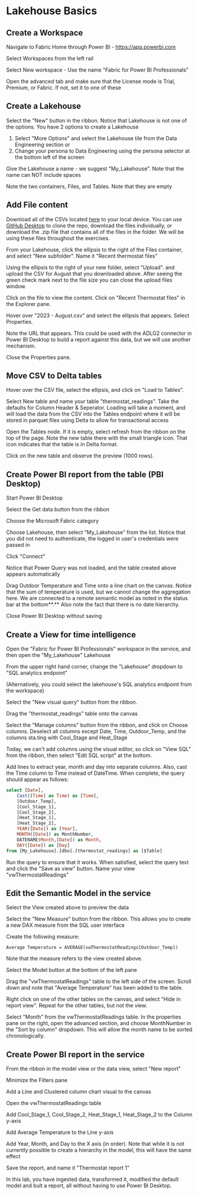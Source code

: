 # Lakehouse Basics

## Create a Workspace

Navigate to Fabric Home through Power BI - https://app.powerbi.com

Select Workspaces from the left rail

Select New workspace - Use the name "Fabric for Power BI Professionals"

Open the advanced tab and make sure that the License mode is Trial, Premium, or Fabric. If not, set it to one of these

## Create a Lakehouse

Select the "New" button in the ribbon. Notice that Lakehouse is not one of the options. You have 2 options to create a Lakehouse

1. Select "More Options" and select the Lakehouse tile from the Data Engineering section or
2. Change your persona to Data Engineering using the persona selector at the bottom left of the screen

Give the Lakehouse a name - we suggest "My_Lakehouse". Note that the name can NOT include spaces

Note the two containers, Files, and Tables. Note that they are empty


## Add File content

Download all of the CSVs located [here](https://github.com/jasonhimmelstein/FabricForPowerBI/tree/main/Recent%20Thermostat%20Data) to your local device. You can use [GitHub Desktop](https://desktop.github.com/) to clone the repo, download the files individually, or download the .zip file that contains all of the files in the folder. We will be using these files throughout the exercises.

From your Lakehouse, click the ellipsis to the right of the Files container, and select "New subfolder". Name it "Recent thermostat files"

Using the ellipsis to the right of your new folder, select "Upload". and upload the CSV for August that you downloaded above. After seeing the green check mark next to the file size you can close the upload files window.

Click on the file to view the content. Click on "Recent Thermostat files" in the Explorer pane. 

Hover over "2023 - August.csv" and select the ellipsis that appears. Select Properties.

Note the URL that appears. This could be used with the ADLG2 connector in Power BI Desktop to build a report against this data, but we will use another mechanism.

Close the Properties pane.

## Move CSV to Delta tables

Hover over the CSV file, select the ellipsis, and click on "Load to Tables".

Select New table and name your table "thermostat_readings". Take the defaults for Column Header & Seperator. Loading will take a moment, and will load the data from the CSV into the Tables endpoint where it will be stored in parquet files using Delta to allow for transactional access

Open the Tables node. If it is empty, select refresh from the ribbon on the top of the page. Note the new table there with the small triangle icon. That icon indicates that the table is in Delta format.

Click on the new table and observe the preview (1000 rows).

## Create Power BI report from the table (PBI Desktop)

Start Power BI Desktop

Select the Get data button from the ribbon

Choose the Microsoft Fabric category

Choose Lakehouse, then select "My_Lakehouse" from the list. Notice that you did not need to authenticate, the logged in user's credentials were passed in

Click "Connect"

Notice that Power Query was not loaded, and the table created above appears automatically

Drag Outdoor Temperature and Time onto a line chart on the canvas. Notice that the sum of temperature is used, but we cannot change the aggregation here. We are connected to a remote semantic model as noted in the status bar at the bottom**.** Also note the fact that there is no date hierarchy.

Close Power BI Desktop without saving

## Create a View for time intelligence

Open the "Fabric for Power BI Professionals" workspace in the service, and then open the "My_Lakehouse" Lakehouse

From the upper right hand corner, change the "Lakehouse" dropdown to "SQL analytics endpoint"

(Alternatively, you could select the lakehouse's SQL analytics endpoint from the workspace)

Select the "New visual query" button from the ribbon.

Drag the "thermostat_readings" table onto the canvas

Select the "Manage columns" button from the ribbon, and click on Choose columns. Deselect all columns except Date, Time, Outdoor_Temp, and the columns sta.ting with Cool_Stage and Heat_Stage

Today, we can't add columns using the visual editor, so click on "View SQL" from the ribbon, then select "Edit SQL script" at the bottom.

Add lines to extract year, month and day into separate columns. Also, cast the Time column to Time instead of DateTime. When complete, the query should appear as follows:

```Sql
select [Date],
    Cast([Time] as Time) as [Time],
    [Outdoor_Temp],
    [Cool_Stage_1],
    [Cool_Stage_2],
    [Heat_Stage_1],
    [Heat_Stage_2],
    YEAR([Date]) as [Year],
    MONTH([Date]) as MonthNumber,
    DATENAME(Month,[Date]) as Month,
    DAY([Date]) as [Day]
from [My_Lakehouse].[dbo].[thermostat_readings] as [$Table]
```

Run the query to ensure that it works. When satisfied, select the query text and click the "Save as view" button. Name your view "vwThermostatReadings"

## Edit the Semantic Model in the service

Select the View created above to preview the data

Select the "New Measure" button from the ribbon. This allows you to create a new DAX measure from the SQL user interface

Create the following measure:

```PlainText
Average Temperature = AVERAGE(vwThermostatReadings[Outdoor_Temp])
```

Note that the measure refers to the view created above.

Select the Model button at the bottom of the left pane

Drag the "vwThermostatReadings" table to the left side of the screen. Scroll down and note that "Average Temperature" has been added to the table.

Right click on one of the other tables on the canvas, and select "Hide in report view". Repeat for the other tables, but not the view. 

Select "Month" from the vwThermostatReadings table. In the properties pane on the right, open the advanced section, and choose MonthNumber in the "Sort by column" dropdown. This will allow the month name to be sorted chronologically.

## Create Power BI report in the service

From the ribbon in the model view or the data view, select "New report"

Minimize the Filters pane

Add a Line and Clustered column chart visual to the canvas

Open the vwThermostatReadings table

Add Cool_Stage_1, Cool_Stage_2, Heat_Stage_1, Heat_Stage_2 to the Column y-axis

Add Average Temperature to the Line y-axis

Add Year, Month, and Day to the X axis (in order). Note that while it is not currently possible to create a hierarchy in the model, this will have the same effect

Save the report, and name it "Thermostat report 1"

In this lab, you have ingested data, transformed it, modified the default model and bult a report, all without having to use Power BI Desktop.
